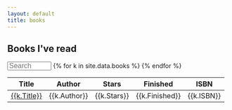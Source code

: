 ```yaml
---
layout: default
title: books
---
```


## Books I've read

<input type="text" id="searchInput"  placeholder="Search" title="Type in a name"  style="font-size:12pt;height:20px;width:100;">
<table class = "sortable" id="myTable">
	<thead>
	<tr class="header">
		<th>Title</th>
		<th>Author</th>
		<th>Stars</th>
		<th>Finished</th>
		<th class="no-sort">ISBN</th>
	</tr>
	</thead>
	<tbody>
	{% for k in site.data.books %}
	<tr>
		<td><a href="/books/{{k.id}}.html">{{k.Title}}</a></td>
		<td>{{k.Author}}</td>
		<td>{{k.Stars}}</td>
		<td data-sort="{{k.DateRead}}">{{k.Finished}}</td>
		<td>{{k.ISBN}}</td>
	</tr>
	{% endfor %}
	</tbody>
</table>

<!--Add sortable table javascript and css-->
<!--<link href="https://cdn.jsdelivr.net/gh/tofsjonas/sortable@latest/dist/sortable.min.css" rel="stylesheet" />-->
<script>
document.addEventListener("click", function(d) {
    try {
        var A = d.shiftKey || d.altKey,
            f = function k(a, l) {
                return a.nodeName === l ? a : k(a.parentNode, l)
            }(d.target, "TH"),
            v = f.parentNode,
            w = v.parentNode,
            g = w.parentNode;
        if ("THEAD" === w.nodeName && g.classList.contains("sortable") && !f.classList.contains("no-sort")) {
            var h = v.cells;
            for (d = 0; d < h.length; d++) h[d] !== f && h[d].removeAttribute("aria-sort");
            h = "descending";
            ("descending" === f.getAttribute("aria-sort") || g.classList.contains("asc") && "ascending" !== f.getAttribute("aria-sort")) &&
            (h = "ascending");
            f.setAttribute("aria-sort", h);
            g.dataset.timer && clearTimeout(+g.dataset.timer);
            g.dataset.timer = setTimeout(function() {
                (function(a, l) {
                    function k(b) {
                        if (b) {
                            if (l && b.dataset.sortAlt) return b.dataset.sortAlt;
                            if (b.dataset.sort) return b.dataset.sort;
                            if (b.textContent) return b.textContent
                        }
                        return ""
                    }
                    a.dispatchEvent(new Event("sort-start", {
                        bubbles: !0
                    }));
                    for (var p = a.tHead.querySelector("th[aria-sort]"), q = a.tHead.children[0], B = "ascending" === p.getAttribute("aria-sort"), C = a.classList.contains("n-last"),
                            y = function(b, m, c) {
                                var e = k(m.cells[c]),
                                    n = k(b.cells[c]);
                                if (C) {
                                    if ("" === e && "" !== n) return -1;
                                    if ("" === n && "" !== e) return 1
                                }
                                var x = +e - +n;
                                e = isNaN(x) ? e.localeCompare(n) : x;
                                return 0 === e && q.cells[c] && q.cells[c].hasAttribute("data-sort-tbr") ? y(b, m, +q.cells[c].dataset.sortTbr) : B ? -e : e
                            }, r = 0; r < a.tBodies.length; r++) {
                        var t = a.tBodies[r],
                            z = [].slice.call(t.rows, 0);
                        z.sort(function(b, m) {
                            var c;
                            return y(b, m, +(null !== (c = p.dataset.sortCol) && void 0 !== c ? c : p.cellIndex))
                        });
                        var u = t.cloneNode();
                        u.append.apply(u, z);
                        a.replaceChild(u, t)
                    }
                    a.dispatchEvent(new Event("sort-end", {
                        bubbles: !0
                    }))
                })(g, A)
            }, 1).toString()
        }
    } catch {}
});
</script>

<!--javascript for searching through the table-->
<script>
// keyup triggers when a key is released
document.getElementById('searchInput').addEventListener('keyup', function() {
//convert whatever the user searches to lowercase
  const query = this.value.toLowerCase(); // stores rows within the myTable id, tbody tags and tr
  const rows = document.querySelectorAll('#myTable tbody tr');

  rows.forEach(row => { const text = row.textContent.toLowerCase();
    row.style.display = text.includes(query) ? '' : "none";
  });
});
</script>
